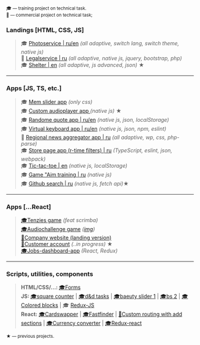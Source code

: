 <sub align="center">🎓 — training project on technical task.</sub>  
<sub align="center">💼 — commercial project on technical task;</sub>  



### Landings [HTML, CSS, JS]

> 🎓 <a href="https://sashajozwiak.github.io/some-works/portfolio/" target="_blank">Photoservice | ru/en</a> <i>(all adaptive, switch lang, switch theme, native js)</i>  
> 💼 <a href="https://sashajozwiak.github.io/some-works/bankrotto/" target="_blank">Legalservice | ru</a> <i> (all adaptive, native js, jquery, bootstrap, php)</i>  
> 🎓 <a href="https://sashajozwiak.github.io/some-works/shelter/pages/main/" target="_blank">Shelter | en</a> <i> (all adaptive, js advanced, json)</i> ★

---

### Apps [JS, TS, etc.]

> 🎓 <a href="https://sashajozwiak.github.io/cssMemSlider/cssMemSlider/" target="_blank">Mem slider app</a> <i>(only css)</i>  
> 🎓 <a href="https://sashajozwiak.github.io/some-works/js30-audio-player/" target="_blank">Custom audioplayer app </a> <i>(native js)</i> ★  
> 🎓 <a href="https://sashajozwiak.github.io/some-works/random-jokes/" target="_blank">Randome quote app | ru/en</a> <i>(native js, json, localStorage)</i>  
> 🎓 <a href="https://sashajozwiak.github.io/virtual-keyboard/" target="_blank">Virtual keyboard app | ru/en</a> <i>(native js, json, npm, eslint)</i>  
> 💼 <a href="https://atver.ru" target="_blank">Regional news aggregator app | ru</a> <i>(all adaptive, wp, css, php-parse)</i>  
> 🎓 <a href="https://rolling-scopes-school.github.io/sashajozwiak-JSFE2022Q1/online-shop/" target="_blank">Store page app (r-time filters) | ru</a> <i>(TypeScript, eslint, json, webpack)</i>  
> 🎓 <a href="https://sashajozwiak.github.io/some-works/tic-tac-toe/" target="_blank">Tic-tac-toe | en</a> <i>(native js, localStorage)</i>  
> 🎓 <a href="https://codepen.io/sashajozwiak/pen/gOjmrZV" target="_blank">Game "Aim training | ru</a> <i>(native js)</i>  
> 🎓 <a href="https://sashajozwiak.github.io/some-works/ya_githubsearch/" target="_blank">Github search | ru</a> <i>(native js, fetch api)</i>★  

---
### Apps [...React]
> <a href="https://codesandbox.io/s/tenzies-feat-scrimba-1m7ix0?file=/src/App.js" target="_blank">🎓Tenzies game</a> <i>(feat scrimba)</i>  
> <a href="https://rslang-132.netlify.app/#/games/audio-challenge" target="_blank">🎓Audiochallenge game</a> <i>(<a href="https://github.com/SashaJozwiak/some-works/blob/dev/media/audiochallenge.JPG?raw=true" target="_blank">img</a>)</i>  
> <a href="http://indx.69.tw1.ru/" target="_blank">💼Company website (landing version)</a>  
> <a href="https://sashajozwiak.github.io/react-deploy/" target="_blank">💼Customer account</a> <i>(..in progress)</i> ★  
> <a href="https://jobs-dashboard-react-redux-r17s.vercel.app/" target="_blank">🎓Jobs-dashboard-app</a> <i>(React, Redux)</i>


---

### Scripts, utilities, components
> <b>HTML/CSS/...: </b> <a href="https://sashajozwiak.github.io/some-works/forms/" target="_blank">🎓Forms</a>   
> <b>JS: </b><a href="https://jsfiddle.net/Jozwiak/ak6xvqo3/1700/" target="_blank">🎓square counter</a> | <a href="https://jsfiddle.net/Jozwiak/u5awhv19/115/" target="_blank">🎓d&d tasks</a> | <a href="https://jsfiddle.net/Jozwiak/dLh8vk1x/50/" target="_blank">🎓baeuty slider 1</a> | <a href="https://jsfiddle.net/Jozwiak/zrfebsdL/85/" target="_blank">🎓bs 2</a> |  <a href="https://codepen.io/sashajozwiak/pen/vYaxOGa" target="_blank">🎓Colored blocks</a>  |  🎓 <a href="https://codesandbox.io/s/native-redux-1x4j7x?file=/src/index.js" target="_blank">Redux-JS</a>  
> <b>React:</b> <a href="https://codesandbox.io/s/useeffect-2zwo8l?file=/src/App.js" target="_blank">🎓Cardswapper</a> | 
> <a href="https://codesandbox.io/s/search-forked-rxx4iq" target="_blank">🎓Fastfinder</a> | <a href="https://codesandbox.io/s/custom-routing-nohashlink-fxvn0e?file=/src/App.js" target="_blank">💼Custom routing with add sections</a> | <a href="https://codesandbox.io/s/currency-swapper-ll1gli?file=/src/App.js" target="_blank">🎓Currency converter</a> | <a href="https://codesandbox.io/s/todo-react-redux-q770cq?file=/redux/reducers.js" target="_blank">🎓Redux-react</a>  




<sub align="center">★ — previous projects.</sub>






